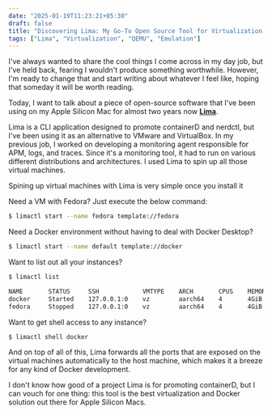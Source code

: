 ```yaml
---
date: "2025-01-19T11:23:21+05:30"
draft: false
title: "Discovering Lima: My Go-To Open Source Tool for Virtualization on Apple Silicon"
tags: ["Lima", "Virtualization", "QEMU", "Emulation"]
---
```


I've always wanted to share the cool things I come across in my day job, but I've held back, fearing I wouldn't produce something worthwhile. However, I'm ready to change that and start writing about whatever I feel like, hoping that someday it will be worth reading.

Today, I want to talk about a piece of open-source software that I've been using on my Apple Silicon Mac for almost two years now **[Lima](https://github.com/lima-vm/lima)**.

Lima is a CLI application designed to promote containerD and nerdctl, but I've been using it as an alternative to VMware and VirtualBox. In my previous job, I worked on developing a monitoring agent responsible for APM, logs, and traces. Since it's a monitoring tool, it had to run on various different distributions and architectures. I used Lima to spin up all those virtual machines.

Spining up virtual machines with Lima is very simple once you install it

Need a VM with Fedora? Just execute the below command:

```bash
$ limactl start --name fedora template://fedora
```

Need a Docker environment without having to deal with Docker Desktop?

```bash
$ limactl start --name default template://docker
```

Want to list out all your instances?

```bash
$ limactl list

NAME       STATUS     SSH            VMTYPE    ARCH       CPUS    MEMORY    DISK      DIR
docker     Started    127.0.0.1:0    vz        aarch64    4       4GiB      100GiB    ~/.lima/docker
fedora     Stopped    127.0.0.1:0    vz        aarch64    4       4GiB      100GiB    ~/.lima/fedora
```

Want to get shell access to any instance?

```bash
$ limactl shell docker
```

And on top of all of this, Lima forwards all the ports that are exposed on the virtual machines automatically to the host machine, which makes it a breeze for any kind of Docker development.

I don't know how good of a project Lima is for promoting containerD, but I can vouch for one thing: this tool is the best virtualization and Docker solution out there for Apple Silicon Macs.
